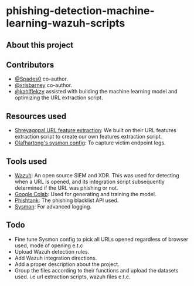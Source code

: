 # phishing-detection-machine-learning-wazuh-scripts

## About this project

## Contributors
- [@Spades0](https://github.com/Spades0) co-author.
- [@xrisbarney](https://github.com/xrisbarney) co-author.
- [@kahlflekzy](https://github.com/kahlflekzy) assisted with building the machine learning model and optimizing the URL extraction script.

## Resources used
- [Shreyagopal URL feature extraction](https://github.com/shreyagopal/Phishing-Website-Detection-by-Machine-Learning-Techniques/blob/master/URL%20Feature%20Extraction.ipynb): We built on their URL features extraction script to create our own features extraction script.
- [Olafhartong's sysmon config](https://github.com/olafhartong/sysmon-modular/blob/master/sysmonconfig.xml): To capture victim endpoint logs.

## Tools used
- [Wazuh](https://github.com/wazuh/wazuh): An open source SIEM and XDR. This was used for detecting when a URL is opened, and its integration script subsequently determined if the URL was phishing or not.
- [Google Colab](https://colab.research.google.com/): Used for generating and training the model.
- [Phishtank](https://phishtank.org/): The phishing blacklist API used.
- [Sysmon](https://docs.microsoft.com/en-us/sysinternals/downloads/sysmon): For advanced logging.

## Todo
- Fine tune Sysmon config to pick all URLs opened regardless of browser used, mode of opening e.t.c
- Upload Wazuh detection rules.
- Add Wazuh integration directions.
- Add a proper description about the project.
- Group the files according to their functions and upload the datasets used. i.e url extraction scripts, wazuh files e.t.c.


